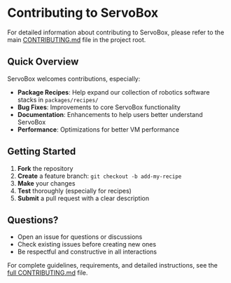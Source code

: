 # Contributing to ServoBox

For detailed information about contributing to ServoBox, please refer to the main [CONTRIBUTING.md](https://github.com/kvasios/servobox/blob/main/CONTRIBUTING.md) file in the project root.

## Quick Overview

ServoBox welcomes contributions, especially:

- **Package Recipes**: Help expand our collection of robotics software stacks in `packages/recipes/`
- **Bug Fixes**: Improvements to core ServoBox functionality
- **Documentation**: Enhancements to help users better understand ServoBox
- **Performance**: Optimizations for better VM performance

## Getting Started

1. **Fork** the repository
2. **Create** a feature branch: `git checkout -b add-my-recipe`
3. **Make** your changes
4. **Test** thoroughly (especially for recipes)
5. **Submit** a pull request with a clear description

## Questions?

- Open an issue for questions or discussions
- Check existing issues before creating new ones
- Be respectful and constructive in all interactions

For complete guidelines, requirements, and detailed instructions, see the [full CONTRIBUTING.md](https://github.com/kvasios/servobox/blob/main/CONTRIBUTING.md) file.
